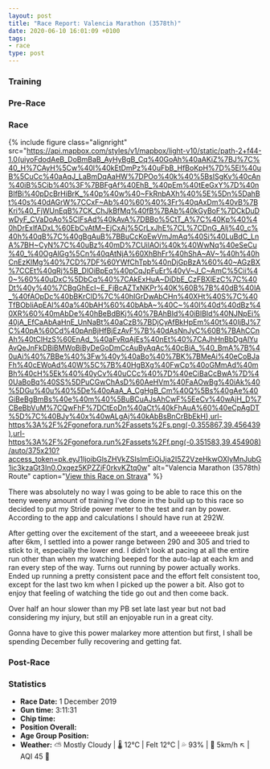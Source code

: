 ```yaml
---
layout: post
title: "Race Report: Valencia Marathon (3578th)"
date: 2020-06-10 16:01:09 +0100
tags:
- race
type: post
---
```


### Training

### Pre-Race

### Race

{% include figure class="alignright" src="https://api.mapbox.com/styles/v1/mapbox/light-v10/static/path-2+f44-1.0(uiyoFdodAeB_DoBmBaB_AyHyBgB_Cq%40GoAh%40aAKiZ%7BJ%7C%40_H%7CAyH%5Cw%40l%40kEtDmPz%40uFbB_HfBoKpH%7D%5El%40uB%5CuCc%40aAqJ_LaBmDqAaHW%7DPOo%40k%40%5BsISgKv%40cAn%40iB%5Cib%40%3F%7BBFgAf%40EhB_%40pEm%40tEeGxY%7D%40nBIfBi%40pDcBrHiBrK_%40p%40w%40~FkRnbAXh%40%5E%5Dn%5DahBt%40s%40dAGrW%7CCxF~Ab%40%60%40%3Fr%40qAxDm%40vB%7BKri%40_FjWUnEqB%7CK_ChJkBfMq%40fB%7BAb%40kGyBoF%7DCkDuDwDyF_CVaDoAo%5ClFsAd%40kAvA%7DBBo%5CtT_A%7C%40Kp%40%40hDrExIfADxL%60EbCvAtM~EjCxAj%5CrLxJhE%7CL%7CDnG_Alj%40_c%40h%40qB%7C%40gBgAuB%7BBuCcKoEwVmJmAq%40Si%40LuBdC_LnA%7BH~CyN%7C%40uBz%40mD%7CUilAOi%40k%40WwNq%40eSeCu%40_%40OgAlGg%5Cn%40qAtNjA%60XhBhFr%40hShA~AV~%40h%40hCnEzKlMg%40%7CD%7DF%60YWfChTpb%40nDjGpBzA%60%40~AGzBX%7CCEt%40qRj%5B_DlOiBpEq%40pCqJpFuEr%40yV~J_C~AmC%5Cii%40~%60%40uDxC%5DbCq%40%7CAkExHuA~DiDbE_CzFBXlEzC%7C%40Dt%40y%40%7CBgGhEcI~E_FjBcAZTxNKPr%40K%60B%7B%40dB%40lA_%40fAOpDc%40bBKrClD%7C%40hIGrDwAbCHn%40XHt%40S%7C%40TfBObIiApEAl%40a%40bAH%60%40bAbA~%40C~%40l%40d%40dBz%40XR%60%40mAbDe%40hBeBdBKj%40%7BAhBId%40iBlBId%40NJNpEi%40jA_EfCaAbAaHnE_UnNaBt%40aCzB%7BDjCyAfBkHpEm%40t%40IjBJ%7C%40pA%60Cd%40pAnBjHfBjEzAvF%7B%40dAsNnJyC%60B%7BAhCCnAh%40tClHzS%60EnAd_%40aFvRqAjEs%40nEt%40%7CAJhHnBbDgAlYuAvQeJnFkDBiBMWoBiByDeGoDmCcAuByAqAc%40cBiA_%40_BmA%7B%40uAi%40%7BBe%40%3Fw%40y%40aBo%40%7BK%7BMeAi%40eCoBJaFh%40cEWoAd%40W%5C%7B%40HgBXg%40FwCp%40oGMmAd%40mBh%40cH%5Ek%40%40yCv%40uCCc%40%7D%40eCiBaCcBwA%7D%40UaBoBq%40SS%5DPuCGwChAsD%60AeHVm%40FaAOwBg%40iAk%40%5DGu%40u%40%5De%40oAaA_A_CgHgB_Cm%40Q%5Bs%40gAe%40GiBeBgBmBs%40e%40m%40%5BuBCuAJsAhCwF%5EeCv%40wAjH_D%7CBeBbVuM%7CQwFhF%7DCtEoDn%40aCt%40kFhAuA%60%40eCpAgDT%5D%7C%40BJy%40x%40wALgAj%40kAbBsBnCrBbEkH),url-https%3A%2F%2Fgonefora.run%2Fassets%2Fs.png(-0.355867,39.456439),url-https%3A%2F%2Fgonefora.run%2Fassets%2Ff.png(-0.351583,39.454908)/auto/375x210?access_token=pk.eyJ1IjoibGlsZHVkZSIsImEiOiJja2I5Z2VzeHkwOXlyMnJubG1ic3kzaGt3In0.Oxqez5KPZZjF0rkvKZtq0w" alt="Valencia Marathon (3578th) Route" caption="[View this Race on Strava](https://www.strava.com/activities/2903585507)" %}

There was absolutely no way I was going to be able to race this on the teeny weeny amount of training I’ve done in the build up to this race so decided to put my Stride power meter to the test and ran by power. According to the app and calculations I should have run at 292W. 

After getting over the excitement of the start, and a weeeeeee break just after 6km, I settled into a power range between 290 and 305 and tried to stick to it, especially the lower end. I didn’t look at pacing at all the entire run other than when my watching beeped for the auto-lap at each km and ran every step of the way. Turns out running by power actually works. Ended up running a pretty consistent pace and the effort felt consistent too, except for the last two km when I picked up the power a bit. Also got to enjoy that feeling of watching the tide go out and then come back.

Over half an hour slower than my PB set late last year but not bad considering my injury, but still an enjoyable run in a great city. 

Gonna have to give this power malarkey more attention but first, I shall be spending December fully recovering and getting fat.



### Post-Race

### Statistics

- **Race Date:**  1 December 2019
- **Gun time:** 3:11:31
- **Chip time:**
- **Position Overall:**
- **Age Group Position:**
- **Weather:** ⛅ Mostly Cloudy \| 🌡 12°C \| Felt 12°C \| 💦 93% \| 💨 5km/h ↖  \| AQI 45 💚

<!-- SVG graphs here -->


